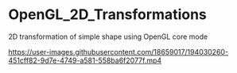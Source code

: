 # OpenGL_2D_Transformations
2D transformation of simple shape using OpenGL core mode




https://user-images.githubusercontent.com/18659017/194030260-451cff82-9d7e-4749-a581-558ba6f2077f.mp4

